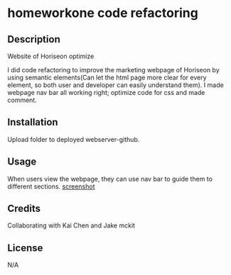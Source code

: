# homeworkone code refactoring

## Description

Website of Horiseon optimize

I did code refactoring to improve the marketing webpage of Horiseon by using semantic elements(Can let the html page more clear for every element, so both user and developer can easily understand them). I made webpage nav bar all working right; optimize code for css and made comment.

## Installation 

Upload folder to deployed webserver-github. 

## Usage

When users view the webpage, they can use nav bar to guide them to different sections.  [screenshot](./assets/images/screenshot.png) 

## Credits

Collaborating with Kai Chen and Jake mckit

## License

N/A